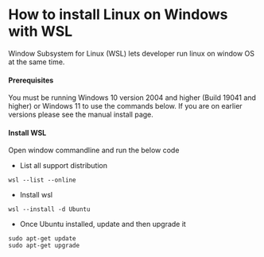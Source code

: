 # How to install Linux on Windows with WSL

Window Subsystem for Linux (WSL) lets developer run linux on window OS at the same time. 

#### Prerequisites
You must be running Windows 10 version 2004 and higher (Build 19041 and higher) or Windows 11 to use the commands below. If you are on earlier versions please see the manual install page.

#### Install WSL
Open window commandline and run the below code
* List all support distribution
```code
wsl --list --online
```
* Install wsl
```code
wsl --install -d Ubuntu
```
* Once Ubuntu installed, update and then upgrade it
```code
sudo apt-get update
sudo apt-get upgrade
```
